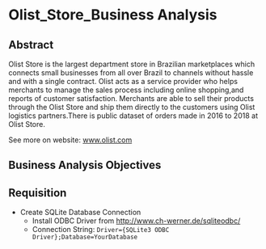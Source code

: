# Olist_Store_Business Analysis

## Abstract 
Olist Store is the largest department store in Brazilian marketplaces which connects small businesses from all over Brazil to channels without hassle and with a single contract. Olist acts as a service provider who helps merchants to manage the sales process including online shopping,and reports of customer satisfaction. Merchants are able to sell their products through the Olist Store and ship them directly to the customers using Olist logistics partners.There is public dataset of orders made in 2016 to 2018 at Olist Store. 

 See more on website: www.olist.com

## Business Analysis Objectives

## Requisition
* Create SQLite Database Connection
  * Install ODBC Driver from http://www.ch-werner.de/sqliteodbc/
  * Connection String: `Driver={SQLite3 ODBC Driver};Database=YourDatabase`

